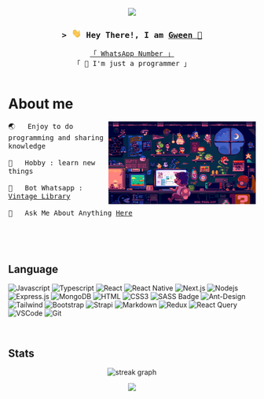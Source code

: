 <p align="center"> 
<a href="https://wa.me//6281224994511"><img src="https://readme-typing-svg.herokuapp.com?lines=Hi+My+Name+Is+Gween;Nice+Meeting+You;I'm+Still+In+The+Learning+Stage;Thanks+You&center=true"></a>
   </p>
   
<h3 align="center">
        <samp>&gt; <img src="https://raw.githubusercontent.com/ABSphreak/ABSphreak/master/gifs/Hi.gif" width="20px"> Hey There!, I am
  <b><a target="_blank" href="https://wa.me//6281224994511">Gween 🍁</a></b>
        </samp>
</h3>

<p align="center"> 
  <samp>
    <a href="https://wa.me//6281224994511">「 WhatsApp Number 」</a>
    <br>
    「 📜 I'm just a programmer 」
    <br>
    <br>
  </samp>
</p>
 
 # About me
 
<p>
 <img align="right" width="300" src="/isi/Pixel Jeff_ Photo.gif" alt="Coding gif" />

<samp>
🌏 &emsp; Enjoy to do programming and sharing knowledge<br/><br/>
🍂 &emsp; Hobby : learn new things<br/><br/>
🍁 &emsp; Bot Whatsapp : <a href="https://wa.me//6283193429690?text=!menu">Vintage Library</a><br/><br/>
💬 &emsp; Ask Me About Anything <a href="https://wa.me//6281224994511">Here</a>
</samp>
 
</p>

<br/>
<br/>
<br/>

## Language 

![Javascript](https://img.shields.io/badge/Javascript-F0DB4F?style=for-the-badge&labelColor=black&logo=javascript&logoColor=F0DB4F)
![Typescript](https://img.shields.io/badge/Typescript-007acc?style=for-the-badge&labelColor=black&logo=typescript&logoColor=007acc)
![React](https://img.shields.io/badge/-React-61DBFB?style=for-the-badge&labelColor=black&logo=react&logoColor=61DBFB)
![React Native](https://img.shields.io/badge/React_Native-20232A?style=for-the-badge&logo=react&logoColor=61DAFB)
![Next.js](https://img.shields.io/badge/next.js-000000?style=for-the-badge&logo=nextdotjs&logoColor=white)
![Nodejs](https://img.shields.io/badge/Nodejs-3C873A?style=for-the-badge&labelColor=black&logo=node.js&logoColor=3C873A)
![Express.js](https://img.shields.io/badge/Express.js-000000?style=for-the-badge&logo=express&logoColor=white)
![MongoDB](https://img.shields.io/badge/MongoDB-4EA94B?style=for-the-badge&logo=mongodb&logoColor=white)
![HTML](https://img.shields.io/badge/HTML5-E34F26?style=for-the-badge&logo=html5&logoColor=white)
![CSS3](https://img.shields.io/badge/CSS3-1572B6?style=for-the-badge&logo=css3&logoColor=white)
![SASS Badge](https://img.shields.io/badge/Sass-CC6699?style=for-the-badge&logo=sass&logoColor=white)
![Ant-Design](https://img.shields.io/badge/AntDesign-0170FE?style=for-the-badge&logo=antdesign&logoColor=white)
![Tailwind](https://img.shields.io/badge/Tailwind_CSS-092749?style=for-the-badge&logo=tailwindcss&logoColor=06B6D4&labelColor=000000)
![Bootstrap](https://img.shields.io/badge/Bootstrap-563D7C?style=for-the-badge&logo=bootstrap&logoColor=white)
![Strapi](https://img.shields.io/badge/strapi-2E7EEA?style=for-the-badge&logo=strapi&logoColor=white)
![Markdown](https://img.shields.io/badge/Markdown-000000?style=for-the-badge&logo=markdown&logoColor=white)
![Redux](https://img.shields.io/badge/Redux-593D88?style=for-the-badge&logo=redux&logoColor=white)
![React Query](https://img.shields.io/badge/-React_Query-FF4154?style=for-the-badge&logo=react%20query&logoColor=white)
![VSCode](https://img.shields.io/badge/Visual_Studio-0078d7?style=for-the-badge&logo=visual%20studio&logoColor=white)
![Git](https://img.shields.io/badge/Git-F05032?style=for-the-badge&logo=git&logoColor=white)

<br/>

## Stats

<div align="center">
  <img src="https://streak-stats.demolab.com?user=CrewMate019&locale=en&mode=daily&theme=dark&hide_border=false&border_radius=5&order=3" height="220" alt="streak graph"  />
</div>

<p align="center" class="d-flex justify-content-center align-items-center">

  <a href="https://github.com/CrewMate019">

  <img height="180em" src="https://github-readme-stats-eight-theta.vercel.app/api/top-langs/?username=CrewMate019&layout=compact&langs_count=8&theme=omni"/>

  </a>

</p>

